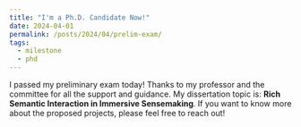 ```yaml
---
title: "I'm a Ph.D. Candidate Now!"
date: 2024-04-01
permalink: /posts/2024/04/prelim-exam/
tags:
  - milestone
  - phd
---
```


I passed my preliminary exam today! Thanks to my professor and the committee for all the support and guidance. My dissertation topic is: <b>Rich Semantic Interaction in Immersive Sensemaking</b>. If you want to know more about the proposed projects, please feel free to reach out! 
